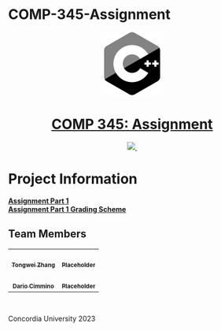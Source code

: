 # COMP-345-Assignment

<p align="center">
  <a href="https://github.com/CSG48-TZ/comp-345-a1">
  <img src="./Assets/C++logo.png" height="128">
    <h1 align="center">COMP 345: Assignment</h1>
  </a>
</p>

<p align="center">
  <a aria-label="Github" href="https://github.com/CSG48-TZ/comp-345-a1">
    <img src="https://img.shields.io/badge/GitHub-100000?style=for-the-badge&logo=github&logoColor=white">
  </a>
  <a aria-label="Visual Studio" href="https://visualstudio.microsoft.com/">
    <img alt="" src="https://img.shields.io/badge/visualstudio-%23316192.svg?style=for-the-badge&logo=visualstudio&logoColor=white">
  </a>
</p>

# Project Information

[**Assignment Part 1**](./Assets/a1.pdf)
<br>
[**Assignment Part 1 Grading Scheme**](./Assets/a1gs.pdf)

## Team Members 

<div align="center">
<table>
  <tr>
    <td align="center"><a href="https://github.com/CSG48-TZ"><img src="https://avatars.githubusercontent.com/u/82446800?v=4" width="100px;" alt=""/><br /><sub><b> Tongwei Zhang</b></sub></a></td>
        <td align="center"><a href="https://github.com/"><img src="https://media.istockphoto.com/vectors/default-profile-picture-avatar-photo-placeholder-vector-illustration-vector-id1223671392?k=6&m=1223671392&s=612x612&w=0&h=NGxdexflb9EyQchqjQP0m6wYucJBYLfu46KCLNMHZYM=" width="100px;" alt=""/><br /><sub><b>Placeholder</b></sub></a></td> 
  </tr>
  <tr>
   <td align="center"><a href="https://github.com/DaxInvader"><img src="https://avatars.githubusercontent.com/u/24554538?v=4" width="100px;" alt=""/><br /><sub><b>Dario Cimmino</b></sub></a></td>
<td align="center"><a href="https://github.com/"><img src="https://media.istockphoto.com/vectors/default-profile-picture-avatar-photo-placeholder-vector-illustration-vector-id1223671392?k=6&m=1223671392&s=612x612&w=0&h=NGxdexflb9EyQchqjQP0m6wYucJBYLfu46KCLNMHZYM=" width="100px;" alt=""/><br /><sub><b>Placeholder</b></sub></a></td> 
  </tr>
</table>
</div>
<br>

Concordia University 2023
